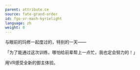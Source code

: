 ```yaml
---
parent: attribute.ce
source: fate-grand-order
id: fgo-vr-mash-kyrielight
language: zh
weight: 0
---
```


与眼前的玛修一起度过的，特别的一天——

「为了能通过这次训练，哪怕给前辈帮上一点忙，我也定会努力的！」

用VR感受全新的御主体验。
